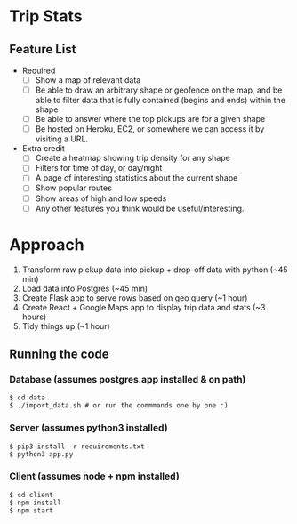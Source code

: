 # Trip Stats

## Feature List
- Required
  - [ ] Show a map of relevant data
  - [ ] Be able to draw an arbitrary shape or geofence on the map, and be able to filter data that is fully ­contained ​(begins and ends) within the shape
  - [ ] Be able to answer where the top pickups are for a given shape
  - [ ] Be hosted on Heroku, EC2, or somewhere we can access it by visiting a URL.
- Extra credit
  - [ ] Create a heatmap showing trip density for any shape
  - [ ] Filters for time of day, or day/night
  - [ ] A page of interesting statistics about the current shape
  - [ ] Show popular routes
  - [ ] Show areas of high and low speeds
  - [ ] Any other features you think would be useful/interesting.

# Approach
1. Transform raw pickup data into pickup + drop-off data with python (~45 min)
2. Load data into Postgres (~45 min)
3. Create Flask app to serve rows based on geo query (~1 hour)
4. Create React + Google Maps app to display trip data and stats (~3 hours)
5. Tidy things up (~1 hour)

## Running the code

### Database (assumes postgres.app installed & on path)
    $ cd data
    $ ./import_data.sh # or run the commmands one by one :)

### Server (assumes python3 installed)
    $ pip3 install -r requirements.txt
    $ python3 app.py

### Client (assumes node + npm installed)
    $ cd client
    $ npm install
    $ npm start
